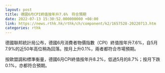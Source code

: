 ```yaml
---
layout: post
title: 德國6月CPI終值按年升7.6%　符合預期
date: 2022-07-13 15:30:52.000000000 +08:00
link: https://news.rthk.hk/rthk/ch/component/k2/1657528-20220713.htm
categories: rthk
---
```


德國聯邦統計局公布，德國6月消費者物價指數（CPI）終值按年升7.6%，自5月7.9%的近50年高位稍為回落。按月上升0.1%，兩者都符合市場預期。

按歐盟調和標準衡量，德國6月CPI終值按年升8.2%，低過5月的8.7%；按月下跌0.1%，亦都符合預期。
